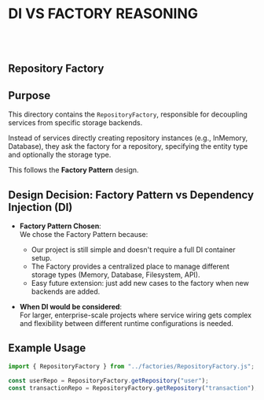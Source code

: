 # DI VS FACTORY REASONING

<br>
<br>

## Repository Factory

## Purpose
This directory contains the `RepositoryFactory`, responsible for decoupling services from specific storage backends.

Instead of services directly creating repository instances (e.g., InMemory, Database), they ask the factory for a repository, specifying the entity type and optionally the storage type.

This follows the **Factory Pattern** design.

## Design Decision: Factory Pattern vs Dependency Injection (DI)

- **Factory Pattern Chosen**:  
  We chose the Factory Pattern because:
  - Our project is still simple and doesn't require a full DI container setup.
  - The Factory provides a centralized place to manage different storage types (Memory, Database, Filesystem, API).
  - Easy future extension: just add new cases to the factory when new backends are added.

- **When DI would be considered**:  
  For larger, enterprise-scale projects where service wiring gets complex and flexibility between different runtime configurations is needed.

## Example Usage

```javascript
import { RepositoryFactory } from "../factories/RepositoryFactory.js";

const userRepo = RepositoryFactory.getRepository("user");
const transactionRepo = RepositoryFactory.getRepository("transaction");
